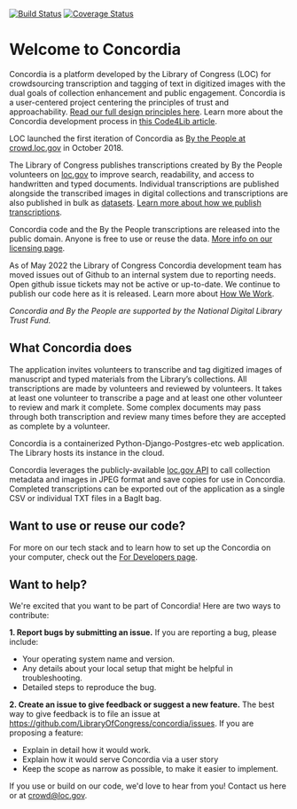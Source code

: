 [![Build Status](https://travis-ci.org/LibraryOfCongress/concordia.svg?branch=main)](https://travis-ci.org/LibraryOfCongress/concordia)
[![Coverage Status](https://coveralls.io/repos/github/LibraryOfCongress/concordia/badge.svg?branch=main)](https://coveralls.io/github/LibraryOfCongress/concordia?branch=main)

# Welcome to Concordia

Concordia is a platform developed by the Library of Congress (LOC) for crowdsourcing transcription and tagging of text in digitized images with the dual goals of collection enhancement and public engagement. Concordia is a user-centered project centering the principles of trust and approachability. [Read our full design principles here](https://github.com/LibraryOfCongress/concordia/blob/master/docs/design-principles.md). Learn more about the Concordia development process in [this Code4Lib article](https://journal.code4lib.org/articles/14901).

LOC launched the first iteration of Concordia as [By the People at crowd.loc.gov](https://crowd.loc.gov/) in October 2018.

The Library of Congress publishes transcriptions created by By the People volunteers on [loc.gov](https://www.loc.gov/) to improve search, readability, and access to handwritten and typed documents. Individual transcriptions are published alongside the transcribed images in digital collections and transcriptions are also published in bulk as [datasets](https://www.loc.gov/search/?fa=contributor:by+the+people+%28program%29). [Learn more about how we publish transcriptions](https://blogs.loc.gov/folklife/2022/05/etl-searching-the-lomax-family-papers-through-the-magic-of-crowdsourcing/).

Concordia code and the By the People transcriptions are released into the public domain. Anyone is free to use or reuse the data. [More info on our licensing page](https://github.com/LibraryOfCongress/concordia/blob/main/LICENSE.md).

As of May 2022 the Library of Congress Concordia development team has moved issues out of Github to an internal system due to reporting needs. Open github issue tickets may not be active or up-to-date. We continue to publish our code here as it is released. Learn more about [How We Work](https://github.com/LibraryOfCongress/concordia/blob/main/docs/how-we-work.md).

_Concordia and By the People are supported by the National Digital Library Trust Fund._

## What Concordia does

The application invites volunteers to transcribe and tag digitized images of manuscript and typed materials from the Library’s collections. All transcriptions are made by volunteers and reviewed by volunteers. It takes at least one volunteer to transcribe a page and at least one other volunteer to review and mark it complete. Some complex documents may pass through both transcription and review many times before they are accepted as complete by a volunteer.

Concordia is a containerized Python-Django-Postgres-etc web application. The Library hosts its instance in the cloud.

Concordia leverages the publicly-available [loc.gov API](https://libraryofcongress.github.io/data-exploration/) to call collection metadata and images in JPEG format and save copies for use in Concordia. Completed transcriptions can be exported out of the application as a single CSV or individual TXT files in a BagIt bag.

## Want to use or reuse our code?

For more on our tech stack and to learn how to set up the Concordia on your computer, check out the [For Developers page](docs/for-developers.md).

## Want to help?

We're excited that you want to be part of Concordia! Here are two ways to contribute:

**1. Report bugs by submitting an issue.** If you are reporting a bug, please include:

-   Your operating system name and version.
-   Any details about your local setup that might be helpful in troubleshooting.
-   Detailed steps to reproduce the bug.

**2. Create an issue to give feedback or suggest a new feature.** The best way to give feedback is to file an issue at https://github.com/LibraryOfCongress/concordia/issues. If you are proposing a feature:

-   Explain in detail how it would work.
-   Explain how it would serve Concordia via a user story
-   Keep the scope as narrow as possible, to make it easier to implement.

If you use or build on our code, we'd love to hear from you! Contact us here or at [crowd@loc.gov](mailto:crowd@loc.gov).
